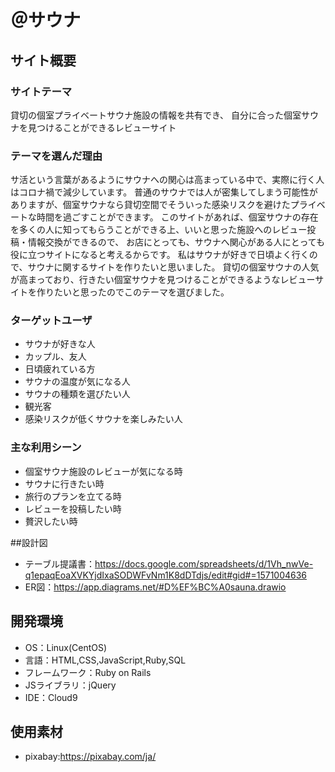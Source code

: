 # ＠サウナ

## サイト概要
### サイトテーマ

貸切の個室プライベートサウナ施設の情報を共有でき、
自分に合った個室サウナを見つけることができるレビューサイト

### テーマを選んだ理由

サ活という言葉があるようにサウナへの関心は高まっている中で、実際に行く人はコロナ禍で減少しています。
普通のサウナでは人が密集してしまう可能性がありますが、個室サウナなら貸切空間でそういった感染リスクを避けたプライベートな時間を過ごすことができます。
このサイトがあれば、個室サウナの存在を多くの人に知ってもらうことができる上、いいと思った施設へのレビュー投稿・情報交換ができるので、
お店にとっても、サウナへ関心がある人にとっても役に立つサイトになると考えるからです。
私はサウナが好きで日頃よく行くので、サウナに関するサイトを作りたいと思いました。
貸切の個室サウナの人気が高まっており、行きたい個室サウナを見つけることができるようなレビューサイトを作りたいと思ったのでこのテーマを選びました。

### ターゲットユーザ

- サウナが好きな人
- カップル、友人
- 日頃疲れている方
- サウナの温度が気になる人
- サウナの種類を選びたい人
- 観光客
- 感染リスクが低くサウナを楽しみたい人


### 主な利用シーン

- 個室サウナ施設のレビューが気になる時
- サウナに行きたい時
- 旅行のプランを立てる時
- レビューを投稿したい時
- 贅沢したい時

##設計図
- テーブル提議書：https://docs.google.com/spreadsheets/d/1Vh_nwVe-q1epaqEoaXVKYjdIxaSODWFvNm1K8dDTdjs/edit#gid#=1571004636
- ER図：https://app.diagrams.net/#D%EF%BC%A0sauna.drawio

## 開発環境
- OS：Linux(CentOS)
- 言語：HTML,CSS,JavaScript,Ruby,SQL
- フレームワーク：Ruby on Rails
- JSライブラリ：jQuery
- IDE：Cloud9

## 使用素材
- pixabay:https://pixabay.com/ja/





